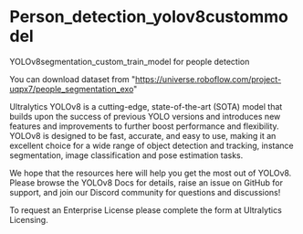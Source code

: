 # Person_detection_yolov8custommodel
YOLOv8segmentation_custom_train_model for people detection

You can download dataset from "https://universe.roboflow.com/project-uqpx7/people_segmentation_exo"

Ultralytics YOLOv8 is a cutting-edge, state-of-the-art (SOTA) model that builds upon the success of previous YOLO versions and introduces new features and improvements to further boost performance and flexibility. YOLOv8 is designed to be fast, accurate, and easy to use, making it an excellent choice for a wide range of object detection and tracking, instance segmentation, image classification and pose estimation tasks.

We hope that the resources here will help you get the most out of YOLOv8. Please browse the YOLOv8 Docs for details, raise an issue on GitHub for support, and join our Discord community for questions and discussions!

To request an Enterprise License please complete the form at Ultralytics Licensing.
